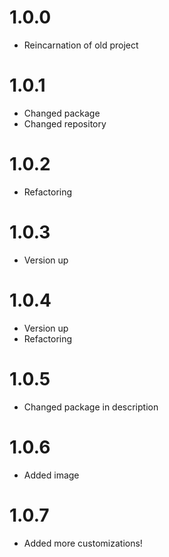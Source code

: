 # 1.0.0

* Reincarnation of old project

# 1.0.1

* Changed package
* Changed repository

# 1.0.2

* Refactoring

# 1.0.3

* Version up

# 1.0.4

* Version up
* Refactoring

# 1.0.5

* Changed package in description

# 1.0.6

* Added image


# 1.0.7

* Added more customizations!